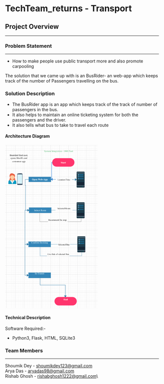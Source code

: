 # TechTeam_returns - Transport

## Project Overview
----------------------------------

### Problem Statement
----------------------------------
* How to make people use public transport more and also promote carpooling

The solution that we came up with is an BusRider- an web-app which keeps track of the number of Passengers travelling on the bus.

### Solution Description

* The BusRider app is an app which keeps track of the track of number of passengers in the bus.
* It also helps to maintain an online ticketing system for both the passengers and the driver.
* It also tells what bus to take to travel each route 


#### Architecture Diagram

![Flowchart](Flowchart.png)

#### Technical Description

Software Required:- 
* Python3, Flask, HTML, SQLite3


### Team Members
----------------------------------

Shoumik Dey  - shoumikdey123@gmail.com\
Arya Das     - aryadas98@gmail.com\
Rishab Ghosh - rishabghosh1222@gmail.com\

